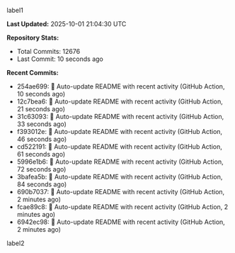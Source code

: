 
label1 
<!-- ACTIVITY_START -->
**Last Updated:** 2025-10-01 21:04:30 UTC

**Repository Stats:**
- Total Commits: 12676
- Last Commit: 10 seconds ago

**Recent Commits:**
- 254ae699: 🤖 Auto-update README with recent activity (GitHub Action, 10 seconds ago)
- 12c7bea6: 🤖 Auto-update README with recent activity (GitHub Action, 21 seconds ago)
- 31c63093: 🤖 Auto-update README with recent activity (GitHub Action, 33 seconds ago)
- f393012e: 🤖 Auto-update README with recent activity (GitHub Action, 46 seconds ago)
- cd522191: 🤖 Auto-update README with recent activity (GitHub Action, 61 seconds ago)
- 5996e1b6: 🤖 Auto-update README with recent activity (GitHub Action, 72 seconds ago)
- 3bafea5b: 🤖 Auto-update README with recent activity (GitHub Action, 84 seconds ago)
- 690b7037: 🤖 Auto-update README with recent activity (GitHub Action, 2 minutes ago)
- fcae89c8: 🤖 Auto-update README with recent activity (GitHub Action, 2 minutes ago)
- 6942ec98: 🤖 Auto-update README with recent activity (GitHub Action, 2 minutes ago)
<!-- ACTIVITY_END -->

label2
